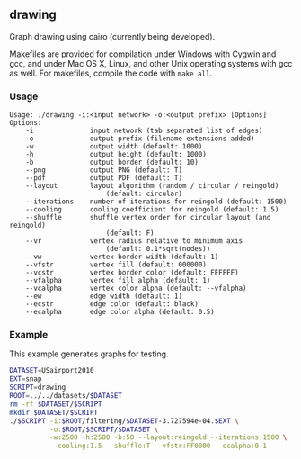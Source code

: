 drawing
-------

Graph drawing using cairo (currently being developed).

Makefiles are provided for compilation under Windows with Cygwin and gcc,
and under Mac OS X, Linux, and other Unix operating systems with gcc as
well. For makefiles, compile the code with `make all`.

### Usage ###

```
Usage: ./drawing -i:<input network> -o:<output prefix> [Options]
Options:
    -i              input network (tab separated list of edges)
    -o              output prefix (filename extensions added)
    -w              output width (default: 1000)
    -h              output height (default: 1000)
    -b              output border (default: 10)
    --png           output PNG (default: T)
    --pdf           output PDF (default: T)
    --layout        layout algorithm (random / circular / reingold)
                        (default: circular)
    --iterations    number of iterations for reingold (default: 1500)
    --cooling       cooling coefficient for reingold (default: 1.5)
	--shuffle       shuffle vertex order for circular layout (and reingold)
                        (default: F)
    --vr            vertex radius relative to minimum axis
                        (default: 0.1*sqrt(nodes))
    --vw            vertex border width (default: 1)
    --vfstr         vertex fill (default: 000000)
    --vcstr         vertex border color (default: FFFFFF)
    --vfalpha       vertex fill alpha (default: 1)
    --vcalpha       vertex color alpha (default: --vfalpha)
    --ew            edge width (default: 1)
    --ecstr         edge color (default: black)
    --ecalpha       edge color alpha (default: 0.5)
```

### Example ###

This example generates graphs for testing.

```bash
DATASET=USairport2010
EXT=snap
SCRIPT=drawing
ROOT=../../datasets/$DATASET
rm -rf $DATASET/$SCRIPT
mkdir $DATASET/$SCRIPT
./$SCRIPT -i:$ROOT/filtering/$DATASET-3.727594e-04.$EXT \
          -o:$ROOT/$SCRIPT/$DATASET \
          -w:2500 -h:2500 -b:50 --layout:reingold --iterations:1500 \
          --cooling:1.5 --shuffle:T --vfstr:FF0000 --ecalpha:0.1
```